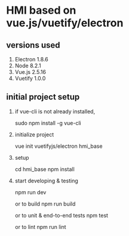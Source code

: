 # HMI based on vue.js/vuetify/electron

## versions used
1. Electron 1.8.6
2. Node     8.2.1
3. Vue.js   2.5.16
1. Vuetify  1.0.0

## initial project setup

1. if vue-cli is not already installed,
  
   sudo npm install -g vue-cli

2. initialize project
  
   vue init vuetifyjs/electron hmi_base

3. setup

   cd hmi_base
   npm install

4. start developing & testing

   npm run dev


   or to build
   npm run build

   or to unit & end-to-end tests
   npm test

   or to lint
   npm run lint
